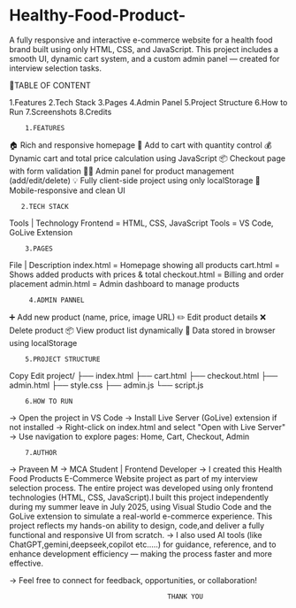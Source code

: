 # Healthy-Food-Product-
A fully responsive and interactive e-commerce website for a health food brand built using only
 HTML, CSS, and JavaScript. This project includes a smooth UI, dynamic cart system, and a custom 
 admin panel — created for interview selection tasks.

📌TABLE OF CONTENT

1.Features
2.Tech Stack
3.Pages
4.Admin Panel
5.Project Structure
6.How to Run
7.Screenshots
8.Credits

        1.FEATURES

🏠 Rich and responsive homepage
🛒 Add to cart with quantity control
💰 Dynamic cart and total price calculation using JavaScript
📦 Checkout page with form validation
🧑‍💼 Admin panel for product management (add/edit/delete)
💡 Fully client-side project using only localStorage
📱 Mobile-responsive and clean UI

       2.TECH STACK

Tools | Technology
Frontend = HTML, CSS, JavaScript
Tools = VS Code, GoLive Extension

        3.PAGES

File | Description
index.html = Homepage showing all products
cart.html = Shows added products with prices & total
checkout.html = Billing and order placement
admin.html = Admin dashboard to manage products

         4.ADMIN PANNEL


➕ Add new product (name, price, image URL)
✏️ Edit product details
❌ Delete product
📦 View product list dynamically
💾 Data stored in browser using localStorage

 
        5.PROJECT STRUCTURE
Copy
Edit
project/
├── index.html
├── cart.html
├── checkout.html
├── admin.html
├── style.css
├── admin.js
└── script.js

        6.HOW TO RUN

-> Open the project in VS Code
-> Install Live Server (GoLive) extension if not installed
-> Right-click on index.html and select "Open with Live Server"
-> Use navigation to explore pages: Home, Cart, Checkout, Admin



        7.AUTHOR
        
-> Praveen M
-> MCA Student | Frontend Developer
-> I created this Health Food Products E-Commerce Website project as part of my interview selection process.
   The entire project was developed using only frontend technologies (HTML, CSS, JavaScript).I built this project 
   independently during my summer leave in July 2025, using Visual Studio Code and the GoLive extension to
   simulate a real-world e-commerce experience. This project reflects my hands-on ability to design, code,and 
   deliver a fully functional and responsive UI from scratch.
-> I also used AI tools (like ChatGPT,gemini,deepseek,copilot etc.....) for guidance, reference, and to enhance
   development efficiency — making the process faster and more effective.

-> Feel free to connect for feedback, opportunities, or collaboration!


                                            THANK YOU
